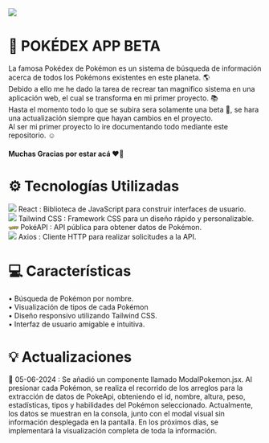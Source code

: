 
<div align="left">
  <img src="https://i.imgur.com/0N6VujN.png" width="auto">
</div>

<div align="left">
  <h1>🚧 POKÉDEX APP BETA</h1>
  La famosa Pokédex de Pokémon es un sistema de búsqueda de información acerca de todos los Pokémons existentes en este planeta. 🌎 <br> 
  Debido a ello me he dado la tarea de recrear tan magnifico sistema en una aplicación web, el cual se transforma en mi primer proyecto. 📚<br>
  Hasta el momento todo lo que se subira sera solamente una beta 🚧, se hara una actualización siempre que hayan cambios en el proyecto. <br> 
  Al ser mi primer proyecto lo ire documentando todo mediante este repositorio. ☺️ <br>
  <h4> Muchas Gracias por estar acá ♥️👋</h4>
</div>

<div align="left">
  <h1>⚙️ Tecnologías Utilizadas</h1>
  <div>
  <img src="https://upload.wikimedia.org/wikipedia/commons/a/a7/React-icon.svg" href="off" width="20"> <span>React : Biblioteca de JavaScript para construir interfaces de usuario.</span> <br>
  <img src="https://upload.wikimedia.org/wikipedia/commons/thumb/d/d5/Tailwind_CSS_Logo.svg/640px-Tailwind_CSS_Logo.svg.png" width="20"> <span>Tailwind CSS : Framework CSS para un diseño rápido y personalizable.</span><br>
  <img src="https://raw.githubusercontent.com/PokeAPI/media/master/logo/pokeapi_256.png" width="20"> <span>PokéAPI : API pública para obtener datos de Pokémon.</span><br>
  <img src="https://upload.wikimedia.org/wikipedia/commons/c/c8/Axios_logo_%282020%29.svg" width="20"> <span>Axios :  Cliente HTTP para realizar solicitudes a la API.</span><br>

  <h1>💻 Características</h1>
• Búsqueda de Pokémon por nombre. <br>
• Visualización de tipos de cada Pokémon<br>
• Diseño responsivo utilizando Tailwind CSS. <br>
• Interfaz de usuario amigable e intuitiva. <br>
    
<div align="left">
  <h1>💡 Actualizaciones </h1>
  🔹 05-06-2024 : Se añadió un componente llamado ModalPokemon.jsx. Al presionar cada Pokémon, se realiza el recorrido de los arreglos para la extracción de datos de PokeApi, obteniendo el id, nombre, altura, peso, estadísticas, tipos y habilidades del Pokémon seleccionado. Actualmente, los datos se muestran en la consola, junto con el modal visual sin información desplegada en la pantalla. En los próximos días, se implementará la visualización completa de toda la información.<br> 
</div>
    
</div>   
</div>
